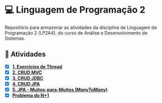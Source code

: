 # 💻 Linguagem de Programação 2

Repositório para armazenar as atividades da disciplina de Linguagem de Programação 2 (LP2A4), do curso de Análise e Desenvolvimento de Sistemas.

## 📁 Atividades

- [x] **[1. Exercícios de Thread](https://github.com/Amanda-Shitara/LP2A4/blob/main/Atividades/ExercicioThreads.java)**
- [x] **[2. CRUD MVC](https://github.com/Amanda-Shitara/LP2A4/tree/main/Atividades/CRUD_properties)**
- [x] **[3. CRUD JDBC](https://github.com/Amanda-Shitara/LP2A4/tree/main/Atividades/CRUD_JDBC)**
- [x] **[4. CRUD JPA](https://github.com/Amanda-Shitara/LP2A4/tree/main/Atividades/CRUD_JPA)**
- [x] **[5. JPA - Muitos-para-Muitos (ManyToMany)](https://github.com/Amanda-Shitara/LP2A4/tree/main/Atividades/ManyToMany)**
- [x] **[Problema do N+1](https://github.com/Amanda-Shitara/LP2A4/tree/main/Atividades/N1)**
